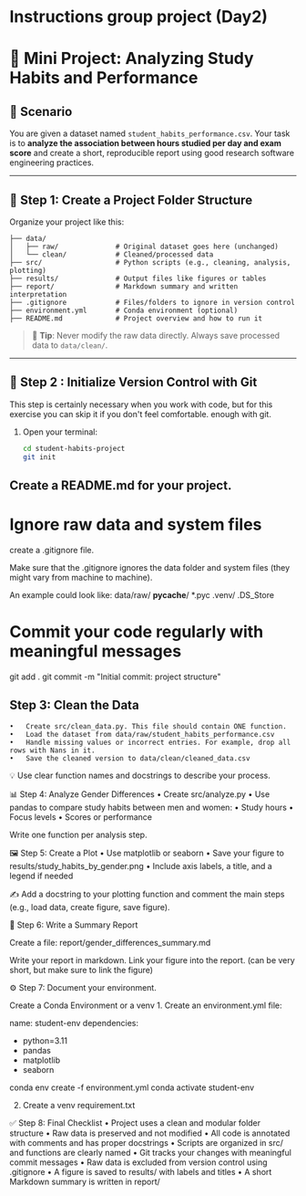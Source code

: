 # Instructions group project (Day2)

# 🧪 Mini Project: Analyzing Study Habits and Performance

## 🧩 Scenario

You are given a dataset named `student_habits_performance.csv`. Your task is to **analyze the association between hours studied per day and exam score** and create a short, reproducible report using good research software engineering practices.

---

## 📁 Step 1: Create a Project Folder Structure

Organize your project like this:

```student-habits-project/
├── data/
│   ├── raw/              # Original dataset goes here (unchanged)
│   └── clean/            # Cleaned/processed data
├── src/                  # Python scripts (e.g., cleaning, analysis, plotting)
├── results/              # Output files like figures or tables
├── report/               # Markdown summary and written interpretation
├── .gitignore            # Files/folders to ignore in version control
├── environment.yml       # Conda environment (optional)
├── README.md             # Project overview and how to run it
```
> 📌 **Tip**: Never modify the raw data directly. Always save processed data to `data/clean/`.

---

## 🧬 Step 2 : Initialize Version Control with Git

This step is certainly necessary when you work with code, but for this exercise you can skip it if you don't feel comfortable. enough with git.

1. Open your terminal:
   ```bash
   cd student-habits-project
   git init

## Create a README.md for your project.



# Ignore raw data and system files
create a .gitignore file. 

Make sure that the .gitignore ignores the data folder and system files (they might vary from machine to machine).

An example could look like:
data/raw/
__pycache__/
*.pyc
.venv/
.DS_Store


# Commit your code regularly with meaningful messages
git add .
git commit -m "Initial commit: project structure"

## Step 3: Clean the Data
	•	Create src/clean_data.py. This file should contain ONE function.
	•	Load the dataset from data/raw/student_habits_performance.csv
	•	Handle missing values or incorrect entries. For example, drop all rows with Nans in it.
	•	Save the cleaned version to data/clean/cleaned_data.csv

💡 Use clear function names and docstrings to describe your process.

📊 Step 4: Analyze Gender Differences
	•	Create src/analyze.py
	•	Use pandas to compare study habits between men and women:
	•	Study hours
	•	Focus levels
	•	Scores or performance

Write one function per analysis step.

🖼️ Step 5: Create a Plot
	•	Use matplotlib or seaborn
	•	Save your figure to results/study_habits_by_gender.png
	•	Include axis labels, a title, and a legend if needed

✍️ Add a docstring to your plotting function and comment the main steps (e.g., load data, create figure, save figure).

📝 Step 6: Write a Summary Report

Create a file:
report/gender_differences_summary.md

Write your report in markdown. Link your figure into the report. (can be very short, but make sure to link the figure)

⚙️ Step 7:  Document your environment. 

Create a Conda Environment or a venv
	1.	Create an environment.yml file:

name: student-env
dependencies:
  - python=3.11
  - pandas
  - matplotlib
  - seaborn

conda env create -f environment.yml
conda activate student-env

   2. Create a venv requirement.txt

✅ Step 8: Final Checklist
	•	Project uses a clean and modular folder structure
	•	Raw data is preserved and not modified
	•	All code is annotated with comments and has proper docstrings
	•	Scripts are organized in src/ and functions are clearly named
	•	Git tracks your changes with meaningful commit messages
	•	Raw data is excluded from version control using .gitignore
	•	A figure is saved to results/ with labels and titles
	•	A short Markdown summary is written in report/
